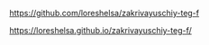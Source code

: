 https://github.com/loreshelsa/zakrivayuschiy-teg-f

https://loreshelsa.github.io/zakrivayuschiy-teg-f/
